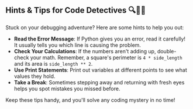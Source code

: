 ## Hints & Tips for Code Detectives 🔍🕵️‍♂️

Stuck on your debugging adventure? Here are some hints to help you out:

- **Read the Error Message**: If Python gives you an error, read it carefully! It usually tells you which line is causing the problem.
- **Check Your Calculations**: If the numbers aren't adding up, double-check your math. Remember, a square's perimeter is `4 * side_length` and its area is `side_length ** 2`.
- **Use Print Statements**: Print out variables at different points to see what values they hold.
- **Take a Break**: Sometimes stepping away and returning with fresh eyes helps you spot mistakes you missed before.

Keep these tips handy, and you'll solve any coding mystery in no time!